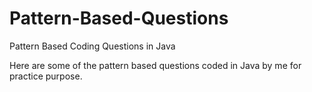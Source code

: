 # Pattern-Based-Questions
Pattern Based Coding Questions in Java

Here are some of the pattern based questions coded in Java by me for practice purpose.

